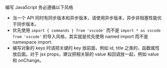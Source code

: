 编写 JavaScript 务必遵循以下风格

- 当一个 API 同时有同步版本和异步版本，请使用异步版本，异步非阻塞性能优于同步版本。
- 优先使用 `import { commands } from 'vscode'` 而不是 `import * as vscode from 'vscode'` 的导入风格，其实就是优先使用 named import 而不是 namespace import.
- 编写对象的 keys 时请把关键的 key 放前面，例如 id, title 之类的，函数属性放后面。对于 jsx props，建议把相关联的 value 和回调放一起，例如 value 和 onChange。
